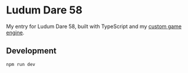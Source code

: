 # Ludum Dare 58

My entry for Ludum Dare 58, built with TypeScript and my [custom game engine](https://github.com/tomaisthorpe/tedengine).

## Development

```bash
npm run dev
```
